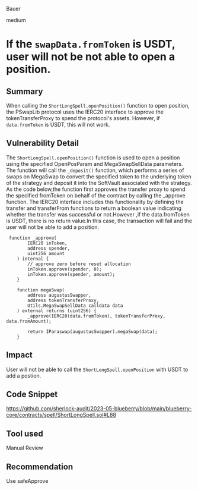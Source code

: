 Bauer

medium

# If the `swapData.fromToken` is USDT, user will not be not able to open a position.

## Summary
When calling the `ShortLongSpell.openPosition()` function to open position, the PSwapLib protocol uses the IERC20 interface to approve the tokenTransferProxy to spend the protocol's assets. However, if `data.fromToken` is USDT, this will not work.

## Vulnerability Detail
The `ShortLongSpell.openPosition()` function is used to open a position using the specified OpenPosParam and MegaSwapSellData parameters. The function will call the `_deposit()` function, which performs a series of swaps on MegaSwap to convert the specified token to the underlying token of the strategy and deposit it into the SoftVault associated with the strategy. As the code below,the function first approves the transfer proxy to spend the specified fromToken on behalf of the contract by calling the _approve function. The IERC20 interface includes this functionality by defining the transfer and transferFrom functions to return a boolean value indicating whether the transfer was successful or not.However ,if the data.fromToken is USDT, there is no return value.In this case, the transaction will fail and the user will not be able to add a position.
```solidity
 function _approve(
        IERC20 inToken,
        address spender,
        uint256 amount
    ) internal {
        // approve zero before reset allocation
        inToken.approve(spender, 0);
        inToken.approve(spender, amount);
    }

    function megaSwap(
        address augustusSwapper,
        address tokenTransferProxy,
        Utils.MegaSwapSellData calldata data
    ) external returns (uint256) {
        _approve(IERC20(data.fromToken), tokenTransferProxy, data.fromAmount);

        return IParaswap(augustusSwapper).megaSwap(data);
    }

```

## Impact
User will not be able to  call the `ShortLongSpell.openPosition` with USDT to add a postion.
## Code Snippet
https://github.com/sherlock-audit/2023-05-blueberry/blob/main/blueberry-core/contracts/spell/ShortLongSpell.sol#L88
## Tool used

Manual Review

## Recommendation
Use safeApprove


